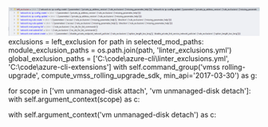 ![merge_exclusion](merge_exclusion.png)
exclusions = left_exclusion
for path in selected_mod_paths:
    module_exclusion_paths = os.path.join(path, 'linter_exclusions.yml')
global_exclusion_paths = ['C:\\code\\azure-cli\\linter_exclusions.yml', 'C:\\code\\azure-cli-extensions']
with self.command_group('vmss rolling-upgrade', compute_vmss_rolling_upgrade_sdk, min_api='2017-03-30') as g:

for scope in ['vm unmanaged-disk attach', 'vm unmanaged-disk detach']:
    with self.argument_context(scope) as c:

with self.argument_context('vm unmanaged-disk detach') as c: